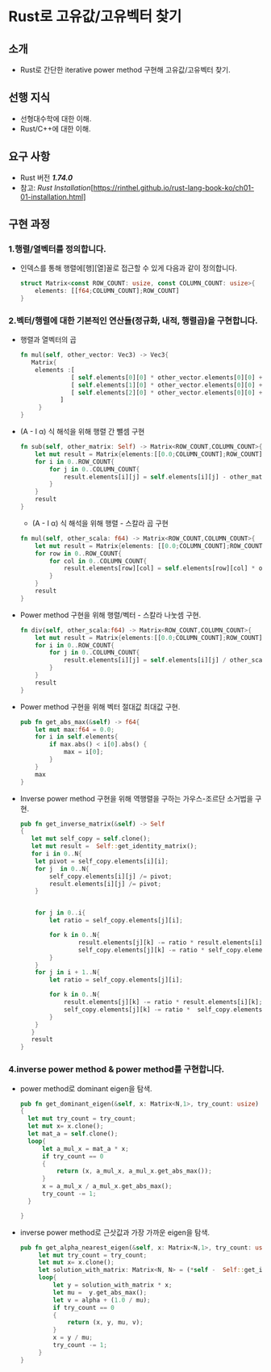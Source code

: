 # Rust로 고유값/고유벡터 찾기

  ## 소개
  
   - Rust로 간단한 iterative power method 구현해 고유값/고유벡터 찾기.
     
  ## 선행 지식

   - 선형대수학에 대한 이해.
   - Rust/C++에 대한 이해.
     
  ## 요구 사항
   
   - Rust 버전 ***1.74.0***
   - 참고: *Rust Installation*[https://rinthel.github.io/rust-lang-book-ko/ch01-01-installation.html]

  ## 구현 과정
  
  ### 1.행렬/열벡터를 정의합니다.

  - 인덱스를 통해 행렬에[행][열]꼴로 접근할 수 있게 다음과 같이 정의합니다.
    ```Rust
    struct Matrix<const ROW_COUNT: usize, const COLUMN_COUNT: usize>{
        elements: [[f64;COLUMN_COUNT];ROW_COUNT]
    }
    ```
    
  ### 2.벡터/행렬에 대한 기본적인 연산들(정규화, 내적, 행렬곱)을 구현합니다.

  - 행렬과 열벡터의 곱
    ```Rust
    fn mul(self, other_vector: Vec3) -> Vec3{
       Matrix{
        elements :[
                  [ self.elements[0][0] * other_vector.elements[0][0] + self.elements[0][1] * other_vector.elements[1][0] + self.elements[0][2] * other_vector.elements[2][0] ],
                  [ self.elements[1][0] * other_vector.elements[0][0] + self.elements[1][1] * other_vector.elements[1][0] + self.elements[1][2] * other_vector.elements[2][0] ],
                  [ self.elements[2][0] * other_vector.elements[0][0] + self.elements[2][1] * other_vector.elements[1][0] + self.elements[2][2] * other_vector.elements[2][0] ]
               ]
         }
    }
    ```
  - (A - I α) 식 해석을 위해 행렬 간 뺄셈 구현
    ```Rust
    fn sub(self, other_matrix: Self) -> Matrix<ROW_COUNT,COLUMN_COUNT>{
        let mut result = Matrix{elements:[[0.0;COLUMN_COUNT];ROW_COUNT]};
        for i in 0..ROW_COUNT{
            for j in 0..COLUMN_COUNT{
                result.elements[i][j] = self.elements[i][j] - other_matrix.elements[i][j];
            }
        }
        result
    }
    ```
    - (A - I α) 식 해석을 위해 행렬 - 스칼라 곱 구현
    ```Rust
    fn mul(self, other_scala: f64) -> Matrix<ROW_COUNT,COLUMN_COUNT>{
        let mut result = Matrix{elements: [[0.0;COLUMN_COUNT];ROW_COUNT]};
        for row in 0..ROW_COUNT{
            for col in 0..COLUMN_COUNT{
                result.elements[row][col] = self.elements[row][col] * other_scala;
            }
        }
        result
    }
    ```
  - Power method 구현을 위해 행렬/벡터 - 스칼라 나눗셈 구현.
    ```Rust
    fn div(self, other_scala:f64) -> Matrix<ROW_COUNT,COLUMN_COUNT>{
        let mut result = Matrix{elements:[[0.0;COLUMN_COUNT];ROW_COUNT]};
        for i in 0..ROW_COUNT{
            for j in 0..COLUMN_COUNT{
                result.elements[i][j] = self.elements[i][j] / other_scala;
            }
        }
        result
    }
    ```
  - Power method 구현을 위해 벡터 절대값 최대값 구현.
    ```Rust
    pub fn get_abs_max(&self) -> f64{
        let mut max:f64 = 0.0;
        for i in self.elements{
            if max.abs() < i[0].abs() {
                max = i[0];
            }
        }
        max
    }
    ```

  - Inverse power method 구현을 위해 역행렬을 구하는 가우스-조르단 소거법을 구현.
    ```Rust
    pub fn get_inverse_matrix(&self) -> Self
    {
       let mut self_copy = self.clone(); 
       let mut result =  Self::get_identity_matrix();
       for i in 0..N{
        let pivot = self_copy.elements[i][i];
        for j  in 0..N{
            self_copy.elements[i][j] /= pivot;
            result.elements[i][j] /= pivot;
        }


        for j in 0..i{   
            let ratio = self_copy.elements[j][i];

            for k in 0..N{   
                    result.elements[j][k] -= ratio * result.elements[i][k];
                    self_copy.elements[j][k] -= ratio * self_copy.elements[i][k];
            }
        }
        for j in i + 1..N{
            let ratio = self_copy.elements[j][i];

            for k in 0..N{
                result.elements[j][k] -= ratio * result.elements[i][k];
                self_copy.elements[j][k] -= ratio *  self_copy.elements[i][k];
            }
        }
       }
       result
    }
    ```

  ### 4.inverse power method & power method를 구현합니다.

  - power method로 dominant eigen을 탐색.
      ```Rust
      pub fn get_dominant_eigen(&self, x: Matrix<N,1>, try_count: usize) -> (Matrix<N,1>, Matrix<N,1>, f64)
      {
        let mut try_count = try_count;
        let mut x= x.clone();
        let mat_a = self.clone(); 
        loop{
            let a_mul_x = mat_a * x;
            if try_count == 0 
            {
                return (x, a_mul_x, a_mul_x.get_abs_max());
            }
            x = a_mul_x / a_mul_x.get_abs_max();
            try_count -= 1;
        }

      }
      ```
 - inverse power method로 근삿값과 가장 가까운 eigen을 탐색.
   ```Rust
   pub fn get_alpha_nearest_eigen(&self, x: Matrix<N,1>, try_count: usize, alpha:f64)-> (Matrix<N,1>, Matrix<N,1>, f64, f64){
        let mut try_count = try_count;
        let mut x= x.clone();
        let solution_with_matrix: Matrix<N, N> = (*self -  Self::get_identity_matrix() * alpha).get_inverse_matrix(); 
        loop{
            let y = solution_with_matrix * x;
            let mu =  y.get_abs_max();
            let v = alpha + (1.0 / mu);
            if try_count == 0 
            {
                return (x, y, mu, v);
            }
            x = y / mu;
            try_count -= 1;
        }
   }
   ```
